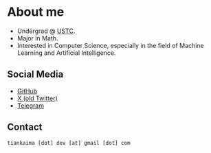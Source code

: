 # About me

-   Undergrad @ [USTC](https://en.ustc.edu.cn/).
-   Major in Math.
-   Interested in Computer Science, especially in the field of Machine Learning and Artificial Intelligence.

## Social Media

-   [GitHub](https://github.com/tiankaima)
-   [X (old Twitter)](https://x.com/tiankaima)
-   [Telegram](https://t.me/tiankaima)

## Contact

```text
tiankaima [dot] dev [at] gmail [dot] com
```
